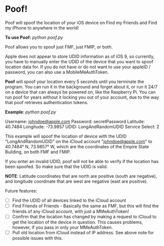# Poof!
Poof will spoof the location of your iOS device on Find my Friends and Find my iPhone to anywhere in the world!

**To use Poof:** *python poof.py*

Poof allows you to spoof just FMF, just FMIP, or both.

Apple does not appear to store UDID information as of iOS 9, so currently, you have to manually enter the UDID of the device that you want to spoof location data for. If you do not have or do not want to use your appleID / password, you can also use a MobileMeAuthToken.

**Poof** will spoof your location every 5 seconds until you terminate the program. You can run it in the background and forget about it, or run it 24/7 on a device that can always be powered on, like the Raspberry Pi. You can run poof for years without it locking you out of your account, due to the way that poof retrieves authentication tokens.

**Example**: *python poof.py* 

Username: johndoe@apple.com
Password: secretPassword
Latitude: 40.7484
Longitude: -73.9857
UDID: LongAndRandomUDID 
Service Select: 2

This example will spoof the location of device with the UDID "LongAndRandomUDID" on the iCloud account "johndoe@apple.com" to 40.7484° N, 73.9857° W, which are the coordinates of the Empire State Building, on both FMF and FMIP. 

If you enter an invalid UDID, poof will not be able to verify if the location has been spoofed. So make sure that the UDID is valid.

**NOTE**: Latitude coordinates that are north are positive (south are negative), and longitude coordinate that are west are negative (east are positive).

Future features: 
- [ ] Find the UDID of all devices linked to the iCloud account 
- [ ] Find Friends of Friends - Basically the same as FMF, but this will find the friends of any iCloud account, with just a MMeAuthToken!
- [ ] Confirm that the location has changed by making a request to iCloud to get the location of the device in question. This causes problems, however, if you pass in only your MMeAuthToken.
- [ ] Pull old location from iCloud instead of IP address. See above note for possible issues with this.

